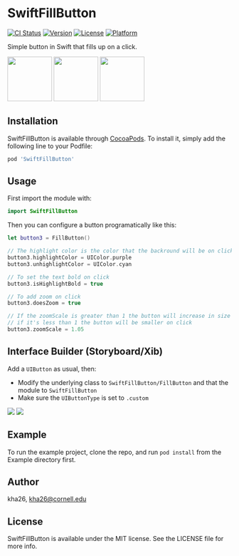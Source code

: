 # SwiftFillButton

[![CI Status](https://img.shields.io/travis/kha26/SwiftFillButton.svg?style=flat)](https://travis-ci.org/kha26/SwiftFillButton)
[![Version](https://img.shields.io/cocoapods/v/SwiftFillButton.svg?style=flat)](https://cocoapods.org/pods/SwiftFillButton)
[![License](https://img.shields.io/cocoapods/l/SwiftFillButton.svg?style=flat)](https://cocoapods.org/pods/SwiftFillButton)
[![Platform](https://img.shields.io/cocoapods/p/SwiftFillButton.svg?style=flat)](https://cocoapods.org/pods/SwiftFillButton)

Simple button in Swift that fills up on a click.

<img src="Example/button1.gif" width="100"/>
<img src="Example/button2.gif" width="100"/>
<img src="Example/button3.gif" width="100"/>

## Installation

SwiftFillButton is available through [CocoaPods](https://cocoapods.org). To install
it, simply add the following line to your Podfile:

```ruby
pod 'SwiftFillButton'
```

## Usage
First import the module with:
```swift
import SwiftFillButton
```

Then you can configure a button programatically like this:
```swift
let button3 = FillButton()

// The highlight color is the color that the backround will be on click
button3.highlightColor = UIColor.purple
button3.unhighlightColor = UIColor.cyan

// To set the text bold on click
button3.isHighlightBold = true

// To add zoom on click
button3.doesZoom = true

// If the zoomScale is greater than 1 the button will increase in size on click
// if it's less than 1 the button will be smaller on click
button3.zoomScale = 1.05
```

## Interface Builder (Storyboard/Xib)

Add a  `UIButton` as usual, then:
- Modify the underlying class to `SwiftFillButton/FillButton` and that the module to `SwiftFillButton`
- Make sure the `UIButtonType` is set to `.custom`

<img src="Example/screenshot1.png">
<img src="Example/screenshot2.png">


## Example

To run the example project, clone the repo, and run `pod install` from the Example directory first.

## Author

kha26, kha26@cornell.edu

## License

SwiftFillButton is available under the MIT license. See the LICENSE file for more info.
